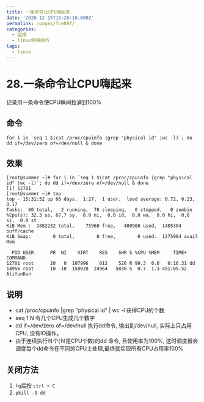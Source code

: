 ```yaml
---
title: 一条命令让CPU嗨起来
date: '2020-12-15T15:26:10.000Z'
permalink: /pages/fce89f/
categories:
  - 运维
  - linux使用技巧
tags:
  - linux
---
```


# 28.一条命令让CPU嗨起来

记录用一条命令使CPU瞬间拉满到100% 

## 命令

```text
for i in `seq 1 $(cat /proc/cpuinfo |grep "physical id" |wc -l)`; do dd if=/dev/zero of=/dev/null & done
```

## 效果

```text
[root@summer ~]# for i in `seq 1 $(cat /proc/cpuinfo |grep "physical id" |wc -l)`; do dd if=/dev/zero of=/dev/null & done
[1] 12701
[root@summer ~]# top
top - 15:31:52 up 66 days,  1:27,  1 user,  load average: 0.72, 0.23, 0.17
Tasks:  80 total,   2 running,  78 sleeping,   0 stopped,   0 zombie
%Cpu(s): 32.3 us, 67.7 sy,  0.0 ni,  0.0 id,  0.0 wa,  0.0 hi,  0.0 si,  0.0 st
KiB Mem :  1882232 total,    75960 free,   400968 used,  1405304 buff/cache
KiB Swap:        0 total,        0 free,        0 used.  1275984 avail Mem 

  PID USER      PR  NI    VIRT    RES    SHR S %CPU %MEM     TIME+ COMMAND                                                                                                                                                                                       
12701 root      20   0  107996    612    520 R 99.3  0.0   0:10.31 dd                                                                                                                                                                                            
14956 root      10 -10  150028  24964   5836 S  0.7  1.3 451:05.52 AliYunDun
```

## 说明

* cat /proc/cpuinfo \|grep "physical id" \| wc -l 获得CPU的个数
* seq 1 N 有几个CPU生成几个数字
* dd if=/dev/zero of=/dev/null 执行dd命令, 输出到/dev/null, 实际上只占用CPU, 没有IO操作。
* 由于连续执行Ｎ个\(Ｎ是CPU个数\)的dd 命令, 且使用率为100%, 这时调度器会调度每个dd命令在不同的CPU上处理,最终就实现所有CPU占用率100%

## 关闭方法

1. `fg`后按 `ctrl + C`
2. `pkill -9 dd`

